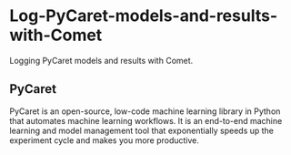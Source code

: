 # Log-PyCaret-models-and-results-with-Comet
Logging PyCaret models and results with Comet.


## PyCaret
PyCaret is an open-source, low-code machine learning library in Python that automates machine learning workflows. It is an end-to-end machine learning and model management tool that exponentially speeds up the experiment cycle and makes you more productive.

